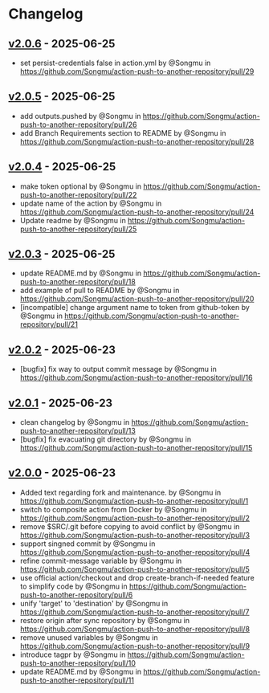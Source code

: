# Changelog

## [v2.0.6](https://github.com/Songmu/action-push-to-another-repository/compare/v2.0.5...v2.0.6) - 2025-06-25
- set persist-credentials false in action.yml by @Songmu in https://github.com/Songmu/action-push-to-another-repository/pull/29

## [v2.0.5](https://github.com/Songmu/action-push-to-another-repository/compare/v2.0.4...v2.0.5) - 2025-06-25
- add outputs.pushed by @Songmu in https://github.com/Songmu/action-push-to-another-repository/pull/26
- add Branch Requirements section to README by @Songmu in https://github.com/Songmu/action-push-to-another-repository/pull/28

## [v2.0.4](https://github.com/Songmu/action-push-to-another-repository/compare/v2.0.3...v2.0.4) - 2025-06-25
- make token optional by @Songmu in https://github.com/Songmu/action-push-to-another-repository/pull/22
- update name of the action by @Songmu in https://github.com/Songmu/action-push-to-another-repository/pull/24
- Update readme by @Songmu in https://github.com/Songmu/action-push-to-another-repository/pull/25

## [v2.0.3](https://github.com/Songmu/action-push-to-another-repository/compare/v2.0.2...v2.0.3) - 2025-06-25
- update README.md by @Songmu in https://github.com/Songmu/action-push-to-another-repository/pull/18
- add example of pull to README by @Songmu in https://github.com/Songmu/action-push-to-another-repository/pull/20
- [incompatible] change argument name to token from github-token by @Songmu in https://github.com/Songmu/action-push-to-another-repository/pull/21

## [v2.0.2](https://github.com/Songmu/action-push-to-another-repository/compare/v2.0.1...v2.0.2) - 2025-06-23
- [bugfix] fix way to output commit message by @Songmu in https://github.com/Songmu/action-push-to-another-repository/pull/16

## [v2.0.1](https://github.com/Songmu/action-push-to-another-repository/compare/v2.0.0...v2.0.1) - 2025-06-23
- clean changelog by @Songmu in https://github.com/Songmu/action-push-to-another-repository/pull/13
- [bugfix] fix evacuating git directory by @Songmu in https://github.com/Songmu/action-push-to-another-repository/pull/15

## [v2.0.0](https://github.com/Songmu/action-push-to-another-repository/compare/v1.7.2...v2.0.0) - 2025-06-23
- Added text regarding fork and maintenance. by @Songmu in https://github.com/Songmu/action-push-to-another-repository/pull/1
- switch to composite action from Docker by @Songmu in https://github.com/Songmu/action-push-to-another-repository/pull/2
- remove $SRC/.git before copying to avoid conflict by @Songmu in https://github.com/Songmu/action-push-to-another-repository/pull/3
- support singned commit by @Songmu in https://github.com/Songmu/action-push-to-another-repository/pull/4
- refine commit-message variable by @Songmu in https://github.com/Songmu/action-push-to-another-repository/pull/5
- use official action/checkout and drop create-branch-if-needed feature to simplify code by @Songmu in https://github.com/Songmu/action-push-to-another-repository/pull/6
- unify 'target' to 'destination' by @Songmu in https://github.com/Songmu/action-push-to-another-repository/pull/7
- restore origin after sync repository by @Songmu in https://github.com/Songmu/action-push-to-another-repository/pull/8
- remove unused variables by @Songmu in https://github.com/Songmu/action-push-to-another-repository/pull/9
- introduce tagpr by @Songmu in https://github.com/Songmu/action-push-to-another-repository/pull/10
- update README.md by @Songmu in https://github.com/Songmu/action-push-to-another-repository/pull/11
